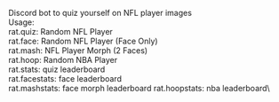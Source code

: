 Discord bot to quiz yourself on NFL player images\
Usage:\
rat.quiz: Random NFL Player\
rat.face: Random NFL Player (Face Only)\
rat.mash: NFL Player Morph (2 Faces)\
rat.hoop: Random NBA Player\
rat.stats: quiz leaderboard\
rat.facestats: face leaderboard\
rat.mashstats: face morph leaderboard
rat.hoopstats: nba leaderboard\